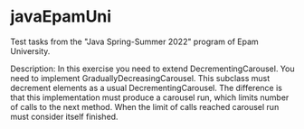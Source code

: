 # javaEpamUni
Test tasks from the "Java Spring-Summer 2022" program of Epam University.

Description:
In this exercise you need to extend DecrementingCarousel. You need to implement GraduallyDecreasingCarousel. This subclass must decrement elements as a usual DecrementingCarousel. The difference is that this implementation must produce a carousel run, which limits number of calls to the next method. When the limit of calls reached carousel run must consider itself finished.
